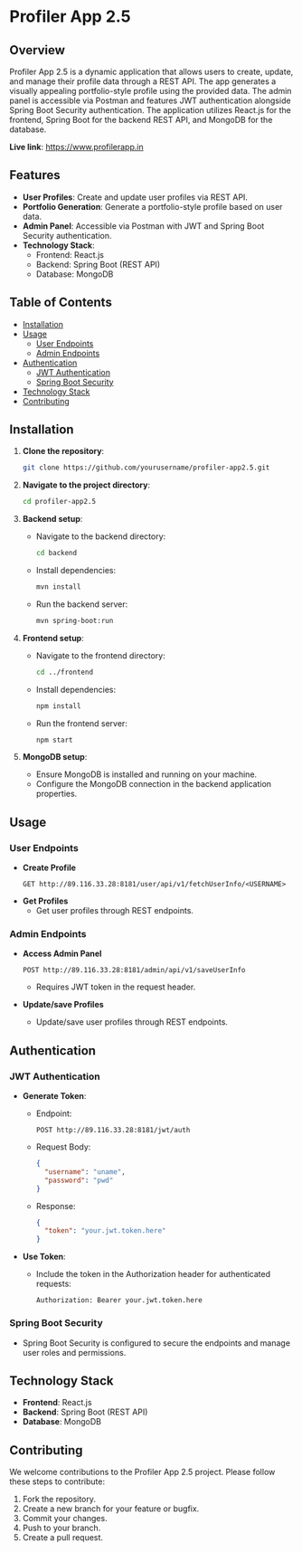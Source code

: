 # Profiler App 2.5

## Overview

Profiler App 2.5 is a dynamic application that allows users to create, update, and manage their profile data through a REST API. The app generates a visually appealing portfolio-style profile using the provided data. The admin panel is accessible via Postman and features JWT authentication alongside Spring Boot Security authentication. The application utilizes React.js for the frontend, Spring Boot for the backend REST API, and MongoDB for the database.

**Live link**: https://www.profilerapp.in

## Features

- **User Profiles**: Create and update user profiles via REST API.
- **Portfolio Generation**: Generate a portfolio-style profile based on user data.
- **Admin Panel**: Accessible via Postman with JWT and Spring Boot Security authentication.
- **Technology Stack**:
  - Frontend: React.js
  - Backend: Spring Boot (REST API)
  - Database: MongoDB

## Table of Contents

- [Installation](#installation)
- [Usage](#usage)
  - [User Endpoints](#user-endpoints)
  - [Admin Endpoints](#admin-endpoints)
- [Authentication](#authentication)
  - [JWT Authentication](#jwt-authentication)
  - [Spring Boot Security](#spring-boot-security)
- [Technology Stack](#technology-stack)
- [Contributing](#contributing)

## Installation

1. **Clone the repository**:
    ```bash
    git clone https://github.com/yourusername/profiler-app2.5.git
    ```

2. **Navigate to the project directory**:
    ```bash
    cd profiler-app2.5
    ```

3. **Backend setup**:
    - Navigate to the backend directory:
      ```bash
      cd backend
      ```
    - Install dependencies:
      ```bash
      mvn install
      ```
    - Run the backend server:
      ```bash
      mvn spring-boot:run
      ```

4. **Frontend setup**:
    - Navigate to the frontend directory:
      ```bash
      cd ../frontend
      ```
    - Install dependencies:
      ```bash
      npm install
      ```
    - Run the frontend server:
      ```bash
      npm start
      ```

5. **MongoDB setup**:
    - Ensure MongoDB is installed and running on your machine.
    - Configure the MongoDB connection in the backend application properties.

## Usage

### User Endpoints

- **Create Profile**
    ```http
    GET http://89.116.33.28:8181/user/api/v1/fetchUserInfo/<USERNAME>
    ```
- **Get Profiles**
    - Get user profiles through REST endpoints.

### Admin Endpoints

- **Access Admin Panel**
    ```http
    POST http://89.116.33.28:8181/admin/api/v1/saveUserInfo
    ```
    - Requires JWT token in the request header.

- **Update/save Profiles**
    - Update/save user profiles through REST endpoints.

## Authentication

### JWT Authentication

- **Generate Token**:
    - Endpoint:
      ```http
      POST http://89.116.33.28:8181/jwt/auth
      ```
    - Request Body:
      ```json
      {
        "username": "uname",
        "password": "pwd"
      }
      ```
    - Response:
      ```json
      {
        "token": "your.jwt.token.here"
      }
      ```

- **Use Token**:
    - Include the token in the Authorization header for authenticated requests:
      ```http
      Authorization: Bearer your.jwt.token.here
      ```

### Spring Boot Security

- Spring Boot Security is configured to secure the endpoints and manage user roles and permissions.

## Technology Stack

- **Frontend**: React.js
- **Backend**: Spring Boot (REST API)
- **Database**: MongoDB

## Contributing

We welcome contributions to the Profiler App 2.5 project. Please follow these steps to contribute:

1. Fork the repository.
2. Create a new branch for your feature or bugfix.
3. Commit your changes.
4. Push to your branch.
5. Create a pull request.
